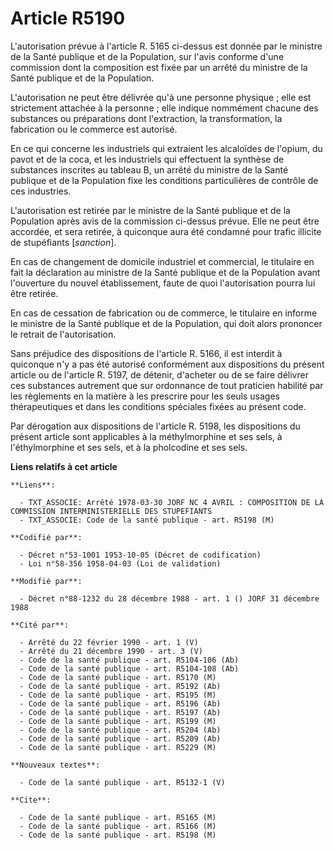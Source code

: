 # Article R5190

L'autorisation prévue à l'article R. 5165 ci-dessus est donnée par le ministre de la Santé publique et de la Population, sur
l'avis conforme d'une commission dont la composition est fixée par un arrêté du ministre de la Santé publique et de la
Population.

L'autorisation ne peut être délivrée qu'à une personne physique ; elle est strictement attachée à la personne ; elle indique
nommément chacune des substances ou préparations dont l'extraction, la transformation, la fabrication ou le commerce est
autorisé.

En ce qui concerne les industriels qui extraient les alcaloïdes de l'opium, du pavot et de la coca, et les industriels qui
effectuent la synthèse de substances inscrites au tableau B, un arrêté du ministre de la Santé publique et de la Population
fixe les conditions particulières de contrôle de ces industries.

L'autorisation est retirée par le ministre de la Santé publique et de la Population après avis de la commission ci-dessus
prévue. Elle ne peut être accordée, et sera retirée, à quiconque aura été condamné pour trafic illicite de stupéfiants
[*sanction*].

En cas de changement de domicile industriel et commercial, le titulaire en fait la déclaration au ministre de la Santé
publique et de la Population avant l'ouverture du nouvel établissement, faute de quoi l'autorisation pourra lui être retirée.

En cas de cessation de fabrication ou de commerce, le titulaire en informe le ministre de la Santé publique et de la
Population, qui doit alors prononcer le retrait de l'autorisation.

Sans préjudice des dispositions de l'article R. 5166, il est interdit à quiconque n'y a pas été autorisé conformément aux
dispositions du présent article ou de l'article R. 5197, de détenir, d'acheter ou de se faire délivrer ces substances
autrement que sur ordonnance de tout praticien habilité par les règlements en la matière à les prescrire pour les seuls
usages thérapeutiques et dans les conditions spéciales fixées au présent code.

Par dérogation aux dispositions de l'article R. 5198, les dispositions du présent article sont applicables à la
méthylmorphine et ses sels, à l'éthylmorphine et ses sels, et à la pholcodine et ses sels.

**Liens relatifs à cet article**

	**Liens**:

	  - TXT_ASSOCIE: Arrêté 1978-03-30 JORF NC 4 AVRIL : COMPOSITION DE LA COMMISSION INTERMINISTERIELLE DES STUPEFIANTS
	  - TXT_ASSOCIE: Code de la santé publique - art. R5198 (M)

	**Codifié par**:

	  - Décret n°53-1001 1953-10-05 (Décret de codification)
	  - Loi n°58-356 1958-04-03 (Loi de validation)

	**Modifié par**:

	  - Décret n°88-1232 du 28 décembre 1988 - art. 1 () JORF 31 décembre 1988

	**Cité par**:

	  - Arrêté du 22 février 1990 - art. 1 (V)
	  - Arrêté du 21 décembre 1990 - art. 3 (V)
	  - Code de la santé publique - art. R5104-106 (Ab)
	  - Code de la santé publique - art. R5104-108 (Ab)
	  - Code de la santé publique - art. R5170 (M)
	  - Code de la santé publique - art. R5192 (Ab)
	  - Code de la santé publique - art. R5195 (M)
	  - Code de la santé publique - art. R5196 (Ab)
	  - Code de la santé publique - art. R5197 (Ab)
	  - Code de la santé publique - art. R5199 (M)
	  - Code de la santé publique - art. R5204 (Ab)
	  - Code de la santé publique - art. R5209 (Ab)
	  - Code de la santé publique - art. R5229 (M)

	**Nouveaux textes**:

	  - Code de la santé publique - art. R5132-1 (V)

	**Cite**:

	  - Code de la santé publique - art. R5165 (M)
	  - Code de la santé publique - art. R5166 (M)
	  - Code de la santé publique - art. R5198 (M)
